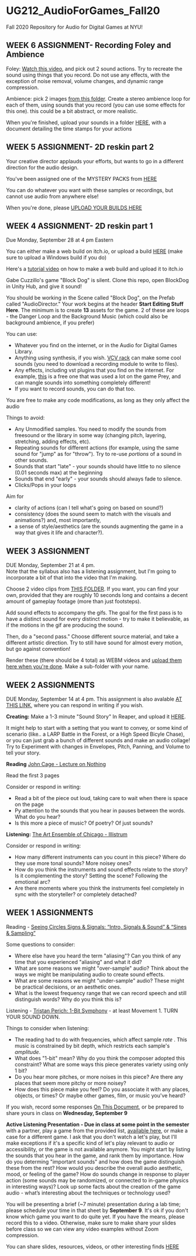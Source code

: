 # UG212_AudioForGames_Fall20
Fall 2020 Repository for Audio for Digital Games at NYU!

WEEK 6 ASSIGNMENT- Recording Foley and Ambience
------
Foley: [Watch this video](https://www.youtube.com/watch?v=039xgixZPeg&feature=emb_title), and pick out 2 sound actions.  Try to recreate the sound using things that you record.  Do not use any effects, with the exception of noise removal, volume changes, and dynamic range compression.  

Ambience: pick 2 images [from this folder](https://drive.google.com/drive/folders/1crH3rB_iBnjYC5phnSvvsGE4U8avDhPO?usp=sharing).  Create a stereo ambience loop for each of them, using sounds that you record (you can use some effects for this one).  this could be a bit abstract, or more realistic.

When you're finished, upload your sounds in a folder [HERE](https://drive.google.com/drive/folders/16z3TcV2Xj5oUtiaf0OzNpj5lUbr_mKG5?usp=sharing), with a document detailing the time stamps for your actions


WEEK 5 ASSIGNMENT- 2D reskin part 2
------
Your creative director applauds your efforts, but wants to go in a different direction for the audio design.  

You've been assigned one of the MYSTERY PACKS from [HERE](https://drive.google.com/drive/folders/1e5dkyT4-45uv0sO0fd0s2fYW0lsx-3yV?usp=sharing)

You can do whatever you want with these samples or recordings, but cannot use audio from anywhere else!

When you're done, please [UPLOAD YOUR BUILDS HERE](https://drive.google.com/drive/folders/1CRcqZYwboXL1LyDavhoafVpyCxHVNZhM?usp=sharing)


WEEK 4 ASSIGNMENT- 2D reskin part 1
------
Due Monday, September 28 at 4 pm Eastern

You can either make a web build on itch.io, or upload a build [HERE](https://drive.google.com/drive/folders/1nW34lIzy_uobQxuW0uwQGyaZqYYVl5Io?usp=sharing) (make sure to upload a Windows build if you do)

Here's a [tutorial video](https://www.loom.com/share/2da0741391f243c5814be9a17b4a8f5e) on how to make a web build and upload it to itch.io

Gabe Cuzzillo's game "Block Dog" is silent.  Clone this repo, open BlockDog in Unity Hub, and give it sound!

You should be working in the Scene called "Block Dog", on the Prefab called "AudioDirector."  Your work begins at the header **Start Editing Stuff Here**. The minimum is to create **13** assets for the game.  2 of these are loops - the Danger Loop and the Background Music (which could also be background ambience, if you prefer)

You can use:
* Whatever you find on the internet, or in the Audio for Digital Games Library.
* Anything using synthesis, if you wish.  [VCV rack](https://vcvrack.com/) can make some cool sounds (you need to download a recording module to write to files).
* Any effects, including vst plugins that you find on the internet.  For example, [this](https://glitchmachines.com/products/fracture/) is a free one that was used a lot on the game Prey, and can mangle sounds into something completely different!
* If you want to record sounds, you can do that too.

You are free to make any code modifications, as long as they only affect the audio

Things to avoid:
* Any Unmodified samples.  You need to modify the sounds from freesound or the library in some way (changing pitch, layering, stretching, adding effects, etc).
* Repeating sounds for different actions (for example, using the same sound for "jump" as for "throw").  Try to re-use *portions* of a sound in other sounds.  
* Sounds that start "late" - your sounds should have little to no silence (0.01 seconds max) at the beginning
* Sounds that end "early" - your sounds should always fade to silence.  
* Clicks/Pops in your loops

Aim for 
* clarity of actions (can I tell what's going on based on sound?) 
* consistency (does the sound seem to match with the visuals and animations?)
and, most importantly, 
* a sense of style/aesthetics (are the sounds augmenting the game in a way that gives it life and character?).

WEEK 3 ASSIGNMENT
-----
DUE Monday, September 21 at 4 pm.  
Note that the syllabus also has a listening assignment, but I'm going to incorporate a bit of that into the video that I'm making.

Choose 2 video clips from [THIS FOLDER](https://drive.google.com/drive/folders/1bGvPFMQD_xCOoOjnQaRnyDo0dFrCqcWE?usp=sharing).  If you want, you can find your own, provided that they are roughly 10 seconds long and contains a decent amount of gameplay footage (more than just footsteps).

Add sound effects to accompany the gifs.  The goal for the first pass is to have a distinct sound for every distinct motion - try to make it believable, as if the motions in the gif are producing the sound. 

Then, do a "second pass."  Choose different source material, and take a different artistic direction.  Try to still have sound for almost every motion, but go against convention! 

Render these (there should be 4 total) as WEBM videos and [upload them here when you're done](https://drive.google.com/drive/folders/1jvjoJ3HUWcMMyps0ms-OdQQZTIyXClmW?usp=sharing).  Make a sub-folder with your name.


WEEK 2 ASSIGNMENTS
------


DUE Monday, September 14 at 4 pm.  This assignment is also avalable [AT THIS LINK](https://docs.google.com/document/d/1-brqxZFMzU7TiCHPviXjwtxdSyuLEn5Pa6WXwRQ5lkc/edit?usp=sharing), where you can respond in writing if you wish.

**Creating:** Make a 1-3 minute "Sound Story" In Reaper, and upload it [HERE](https://drive.google.com/drive/folders/1LbdIesTbLyCatF_265w0hd8fuylM9vT4?usp=sharing).  

It might help to start with a setting that you want to convey, or some kind of scenario (like.. a LARP Battle in the Forest, or a High Speed Bicyle Chase), or you can just grab a bunch of different sounds and make an audio collage!  Try to Experiment with changes in Envelopes, Pitch, Panning, and Volume to tell your story.  

**Reading** [John Cage - Lecture on Nothing](https://seansturm.files.wordpress.com/2012/09/john-cage-lecture-on-nothing.pdf)

Read the first 3 pages

Consider or respond in writing:
 - Read a bit of the piece out loud, taking care to wait when there is space on the page
 - Py attention to the sounds that you hear in pauses between the words.  What do you hear?
 - Is this more a piece of music?  Of poetry?  Of just sounds?
 
**Listening:** [The Art Ensemble of Chicago - Illistrum](https://www.youtube.com/watch?v=xxjf54tsWEc)

Consider or respond in writing:
  - How many different instruments can you count in this piece?  Where do they use more tonal sounds?  More noisey ones?
  - How do you think the instruments and sound effects relate to the story?  Is it complementing the story?  Setting the scene?  Following the emotional arc?  
  - Are there moments where you think the instruments feel completely in sync with the storyteller?  or completely detached?



WEEK 1 ASSIGNMENTS
------

Reading - [Seeing Circles Signs & Signals: “Intro, Signals & Sound” & “Sines & Sampling”](https://jackschaedler.github.io/circles-sines-signals/)

Some questions to consider:
 - Where else have you heard the term "aliasing"?  Can you think of any time that you experienced "aliasing" and what it did?
 - What are some reasons we might "over-sample" audio?  Think about the ways we might be manipulating audio to create sound effects.
 - What are some reasons we might "under-sample" audio?  These might be practical decisions, or an aesthetic ones.
 - What is the lowest frequency range that we can record speech and still distinguish words?  Why do you think this is?

Listening - [Tristan Perich: 1-Bit Symphony](https://tristanperich.bandcamp.com/album/1-bit-symphony) - at least Movement 1.  TURN YOUR SOUND DOWN.

Things to consider when listening:
 - The reading had to do with frequencies, which affect sample _rate_ .  This music is constrained by bit depth, which restricts each sample's _amplitude_.
 - What does "1-bit" mean?  Why do you think the composer adopted this constraint?  What are some ways this piece generates variety using only 1 bit?  
 - Do you hear more pitches, or more noises in this piece?  Are there any places that seem more pitchy or more noisey?
 - How does this piece make you feel?  Do you associate it with any places, objects, or times? Or maybe other games, film, or music you've heard? 

If you wish, record some responses [On This Document](https://docs.google.com/document/d/1tRf_EwWJEI-p0qJuVaWIUiVvEZSH8LivPGvi1lVtUEQ/edit?usp=sharing), or be prepared to share yours in class on **Wednesday, September 9**



**Active Listening Presentation - Due in class at some point in the semester**
with a partner, play a game from the provided list, [available here](https://docs.google.com/spreadsheets/d/1hqdDCL9Sxn1z2aqPhcGguGxTOhXIV_HvDg4cryX9pDI/edit?usp=sharing), or make a case for a different game.  I ask that you don't watch a let's play, but I'll make exceptions if it's a specific kind of let's play relevant to audio or accessibility, or the game is not available anymore.  You might start by listing the sounds that you hear in the game, and rank them by importance.  How do you determing "important sounds" and how does the game distinguish these from the rest? How would you describe the overall audio aesthetic, mood, or feeling of the game?  How do sounds change in response to player action (some sounds may be randomized, or connected to in-game physics in interesting ways)?  Look up some facts about the creation of the game audio - what’s interesting about the techniques or technology used?

You will be presenting a brief (~7 minute) presentation during a lab time; please schedule your time in that sheet by **September 9**.  It's ok if you don't know which game you want to do quite yet.  If you have the means, please record this to a video.  Otherwise, make sure to make share your slides before class so we can view any video examples without Zoom compression.

You can share slides, resources, videos, or other interesting finds [HERE](https://drive.google.com/drive/folders/1I7tUAb3LxKi-FKV1gSQNQwZGOVw0iQFn?usp=sharing)
